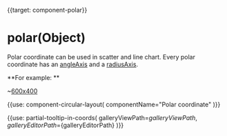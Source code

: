 
{{target: component-polar}}

# polar(Object)

Polar coordinate can be used in scatter and line chart. Every polar coordinate has an [angleAxis](~angleAxis) and a [radiusAxis](~radiusAxis).

**For example: **

~[600x400](${galleryViewPath}scatter-polar-punchCard&edit=1&reset=1)

{{use: component-circular-layout(
    componentName="Polar coordinate"
)}}


{{use: partial-tooltip-in-coords(
    galleryViewPath=${galleryViewPath},
    galleryEditorPath=${galleryEditorPath}
)}}
